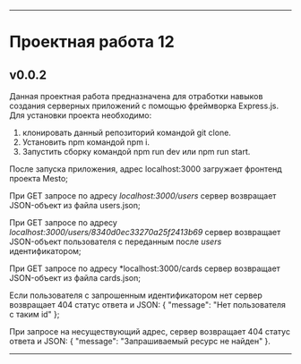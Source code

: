 ------
# Проектная работа 12 
## v0.0.2
Данная проектная работа предназначена для отработки навыков создания серверных приложений с помощью фреймворка Express.js.
Для установки проекта необходимо:
1. клонировать данный репозиторий командой git clone.
2. Установить npm командой npm i.
3. Запустить сборку командой npm run dev или npm run start.

После запуска приложения, адрес localhost:3000 загружает фронтенд проекта Mesto;

При GET запросе по адресу *localhost:3000/users* сервер возвращает JSON-объект из файла users.json;

При GET запросе по адресу *localhost:3000/users/8340d0ec33270a25f2413b69* сервер возвращает JSON-объект пользователя с переданным после *users* идентификатором;

При GET запросе по адресу *localhost:3000/cards сервер возвращает JSON-объект из файла cards.json;

Если пользователя с запрошенным идентификатором нет сервер возвращает 404 статус ответа и JSON: { "message": "Нет пользователя с таким id" };

При запросе на несуществующий адрес, сервер возвращает 404 статус ответа и JSON: { "message": "Запрашиваемый ресурс не найден" }.

___________
